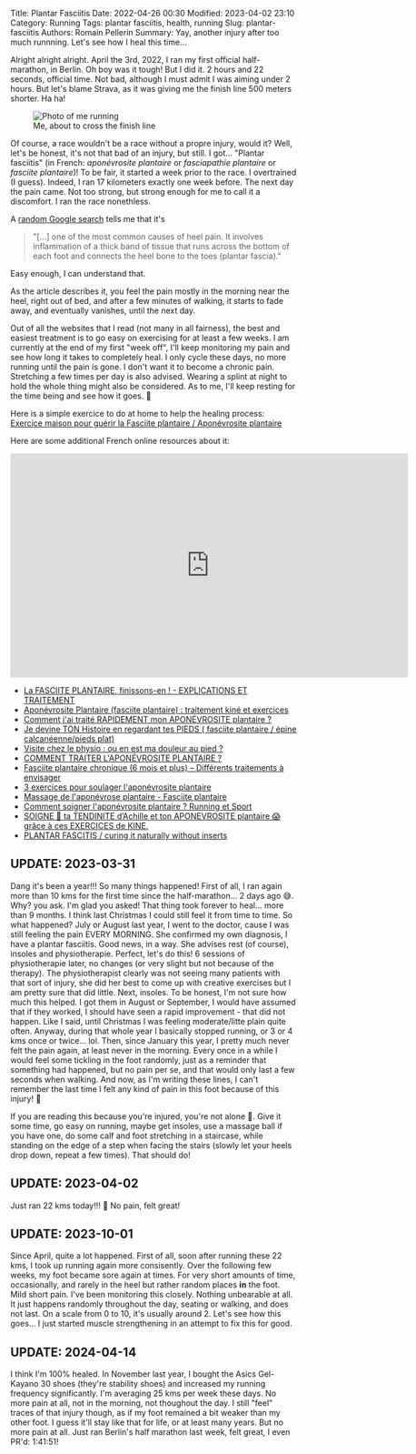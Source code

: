 Title: Plantar Fasciitis
Date: 2022-04-26 00:30
Modified: 2023-04-02 23:10
Category: Running
Tags: plantar fasciitis, health, running
Slug: plantar-fasciitis
Authors: Romain Pellerin
Summary: Yay, another injury after too much runnning. Let's see how I heal this time...

Alright alright alright. April the 3rd, 2022, I ran my first official half-marathon, in Berlin. Oh boy was it tough! But I did it. 2 hours and 22 seconds, official time. Not bad, although I must admit I was aiming under 2 hours. But let's blame Strava, as it was giving me the finish line 500 meters shorter. Ha ha!

<figure class="center">
<img src="{static}/images/half-marathon-2022.jpg" alt="Photo of me running" />
<figcaption>Me, about to cross the finish line</figcaption>
</figure>

Of course, a race wouldn't be a race without a propre injury, would it? Well, let's be honest, it's not that bad of an injury, but still. I got... "Plantar fasciitis" (in French: _aponévrosite plantaire_ or _fasciapathie plantaire_ or _fasciite plantaire_)! To be fair, it started a week prior to the race. I overtrained (I guess). Indeed, I ran 17 kilometers exactly one week before. The next day the pain came. Not too strong, but strong enough for me to call it a discomfort. I ran the race nonethless.

A [random Google search](https://www.mayoclinic.org/diseases-conditions/plantar-fasciitis/symptoms-causes/syc-20354846) tells me that it's

> "[...] one of the most common causes of heel pain. It involves inflammation of a thick band of tissue that runs across the bottom of each foot and connects the heel bone to the toes (plantar fascia)."

Easy enough, I can understand that.

As the article describes it, you feel the pain mostly in the morning near the heel, right out of bed, and after a few minutes of walking, it starts to fade away, and eventually vanishes, until the next day.

Out of all the websites that I read (not many in all fairness), the best and easiest treatment is to go easy on exercising for at least a few weeks. I am currently at the end of my first "week off", I'll keep monitoring my pain and see how long it takes to completely heal. I only cycle these days, no more running until the pain is gone. I don't want it to become a chronic pain. Stretching a few times per day is also advised. Wearing a splint at night to hold the whole thing might also be considered. As to me, I'll keep resting for the time being and see how it goes. 🤞

Here is a simple exercice to do at home to help the healing process: [Exercice maison pour guérir la Fasciite plantaire / Aponévrosite plantaire](https://www.youtube.com/watch?v=dQmn1sP70PI&t=55)

Here are some additional French online resources about it:

<iframe width="700" height="394" src="https://www.youtube-nocookie.com/embed/4pNBatSoBKU?rel=0&amp;start=218" frameborder="0" allowfullscreen></iframe>

- [La FASCIITE PLANTAIRE, finissons-en ! - EXPLICATIONS ET TRAITEMENT](https://www.youtube.com/watch?v=t8Zg-iy5Uck)
- [Aponévrosite Plantaire (fasciite plantaire) : traitement kiné et exercices](https://www.youtube.com/watch?v=0mhGsu3icLg)
- [Comment j'ai traité RAPIDEMENT mon APONÉVROSITE plantaire ?](https://www.youtube.com/watch?v=agLuZLFzcqg&t=500)
- [Je devine TON Histoire en regardant tes PIEDS ( fasciite plantaire / épine calcanéenne/pieds plat)](https://www.youtube.com/watch?v=LB_Bw5K2QKA)
- [Visite chez le physio : ou en est ma douleur au pied ?](https://www.youtube.com/watch?v=G1e3TTKQDIQ)
- [COMMENT TRAITER L'APONÉVROSITE PLANTAIRE ?](https://www.youtube.com/watch?v=S52UVKkDI5w)
- [Fasciite plantaire chronique (6 mois et plus) – Différents traitements à envisager](https://podformance.com/fasciite-plantaire-chronique-6-mois-et-plus-differents-traitements-a-envisager/)
- [3 exercices pour soulager l'aponévrosite plantaire](https://www.youtube.com/watch?v=QuVv1IGD1Hc)
- [Massage de l'aponévrose plantaire - Fasciite plantaire](https://www.youtube.com/watch?v=aJt6U5kMaJ4)
- [Comment soigner l'aponévrosite plantaire ? Running et Sport](https://www.youtube.com/watch?v=DnmRzukeUJI)
- [SOIGNE 🥰 ta TENDINITE d’Achille et ton APONEVROSITE plantaire 😱grâce à ces EXERCICES de KINE.](https://www.youtube.com/watch?v=ZFXEbn-66Sc)
- [PLANTAR FASCITIS / curing it naturally without inserts](https://www.youtube.com/watch?v=Yjga6azmvhg)

## UPDATE: 2023-03-31

Dang it's been a year!!! So many things happened! First of all, I ran again more than 10 kms for the first time since the half-marathon... 2 days ago 😅. Why? you ask. I'm glad you asked! That thing took forever to heal... more than 9 months. I think last Christmas I could still feel it from time to time. So what happened? July or August last year, I went to the doctor, cause I was still feeling the pain EVERY MORNING. She confirmed my own diagnosis, I have a plantar fasciitis. Good news, in a way. She advises rest (of course), insoles and physiotherapie. Perfect, let's do this! 6 sessions of physiotherapie later, no changes (or very slight but not because of the therapy). The physiotherapist clearly was not seeing many patients with that sort of injury, she did her best to come up with creative exercises but I am pretty sure that did little. Next, insoles. To be honest, I'm not sure how much this helped. I got them in August or September, I would have assumed that if they worked, I should have seen a rapid improvement - that did not happen. Like I said, until Christmas I was feeling moderate/litte plain quite often. Anyway, during that whole year I basically stopped running, or 3 or 4 kms once or twice... lol. Then, since January this year, I pretty much never felt the pain again, at least never in the morning. Every once in a while I would feel some tickling in the foot randomly, just as a reminder that something had happened, but no pain per se, and that would only last a few seconds when walking. And now, as I'm writing these lines, I can't remember the last time I felt any kind of pain in this foot because of this injury! 🎉

If you are reading this because you're injured, you're not alone 💪. Give it some time, go easy on running, maybe get insoles, use a massage ball if you have one, do some calf and foot stretching in a staircase, while standing on the edge of a step when facing the stairs (slowly let your heels drop down, repeat a few times). That should do!

## UPDATE: 2023-04-02

Just ran 22 kms today!!! 🎉 No pain, felt great!

## UPDATE: 2023-10-01

Since April, quite a lot happened. First of all, soon after running these 22 kms, I took up running again more consisently. Over the following few weeks, my foot became sore again at times. For very short amounts of time, occasionally, and rarely in the heel but rather random places **in** the foot. Mild short pain. I've been monitoring this closely. Nothing unbearable at all. It just happens randomly throughout the day, seating or walking, and does not last. On a scale from 0 to 10, it's usually around 2. Let's see how this goes... I just started muscle strengthening in an attempt to fix this for good.

## UPDATE: 2024-04-14

I think I'm 100% healed. In November last year, I bought the Asics Gel-Kayano 30 shoes (they're stability shoes) and increased my running frequency significantly. I'm averaging 25 kms per week these days. No more pain at all, not in the morning, not thoughout the day. I still "feel" traces of that injury though, as if my foot remained a bit weaker than my other foot. I guess it'll stay like that for life, or at least many years. But no more pain at all. Just ran Berlin's half marathon last week, felt great, I even PR'd: 1:41:51!
